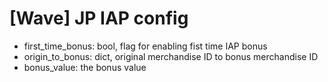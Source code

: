 # [Wave] JP IAP config
- first_time_bonus: bool, flag for enabling fist time IAP bonus
- origin_to_bonus: dict, original merchandise ID to bonus merchandise ID
- bonus_value: the bonus value
